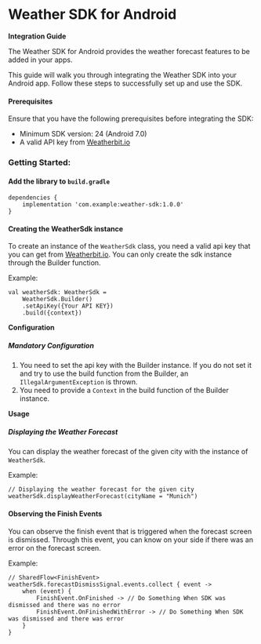 # Weather SDK for Android

**Integration Guide**

The Weather SDK for Android provides the weather forecast features to be added in your apps.

This guide will walk you through integrating the Weather SDK into your Android app. Follow these
steps to successfully set up and use the SDK.

#### Prerequisites

Ensure that you have the following prerequisites before integrating the SDK:

- Minimum SDK version: 24 (Android 7.0)
- A valid API key from [Weatherbit.io](https://www.weatherbit.io/)

### Getting Started:

#### Add the library to ```build.gradle```

```
dependencies {
    implementation 'com.example:weather-sdk:1.0.0'
}
```

#### Creating the WeatherSdk instance

To create an instance of the ```WeatherSdk``` class, you need a valid api key that you can get from
[Weatherbit.io](https://www.weatherbit.io/). You can only create the sdk instance through the Builder function.

Example:

```
val weatherSdk: WeatherSdk =
    WeatherSdk.Builder()
    .setApiKey({Your API KEY})
    .build({context})
```

**Configuration**

##### Mandatory Configuration

1. You need to set the api key with the Builder instance. If you do not set it and try to use the build function from the Builder, an ```IllegalArgumentException``` is thrown.
2. You need to provide a ```Context``` in the build function of the Builder instance.   

**Usage**

##### Displaying the Weather Forecast

You can display the weather forecast of the given city with the instance of ```WeatherSdk```.

Example:

```
// Displaying the weather forecast for the given city
weatherSdk.displayWeatherForecast(cityName = "Munich")
```

#### Observing the Finish Events

You can observe the finish event that is triggered when the forecast screen is dismissed. Through
this event, you can know on your side if there was an error on the forecast screen.

Example:

```
// SharedFlow<FinishEvent>
weatherSdk.forecastDismissSignal.events.collect { event ->
    when (event) {
        FinishEvent.OnFinished -> // Do Something When SDK was dismissed and there was no error
        FinishEvent.OnFinishedWithError -> // Do Something When SDK was dismissed and there was error
    }
}
```
